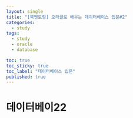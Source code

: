 ```yaml
---
layout: single
title: "[북멘토링] 오라클로 배우는 데이터베이스 입문#2"
categories:
  - study
tags:
  - study
  - oracle
  - database

toc: true
toc_sticky: true
toc_label: "데이터베이스 입문"
published: true
---
```


# 데이터베이22
